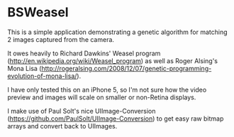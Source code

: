 BSWeasel
========

This is a simple application demonstrating a genetic algorithm for matching 2 images captured from the camera.

It owes heavily to Richard Dawkins' Weasel program (http://en.wikipedia.org/wiki/Weasel_program)
as well as Roger Alsing's Mona Lisa (http://rogeralsing.com/2008/12/07/genetic-programming-evolution-of-mona-lisa/).

I have only tested this on an iPhone 5, so I'm not sure how the video preview and images will scale on smaller
or non-Retina displays.

I make use of Paul Solt's nice UIImage-Conversion (https://github.com/PaulSolt/UIImage-Conversion)
to get easy raw bitmap arrays and convert back to UIImages.
